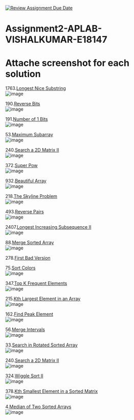 [![Review Assignment Due Date](https://classroom.github.com/assets/deadline-readme-button-22041afd0340ce965d47ae6ef1cefeee28c7c493a6346c4f15d667ab976d596c.svg)](https://classroom.github.com/a/QjJX_cA8)
# Assignment2-APLAB-VISHALKUMAR-E18147 
# Attache screenshot for each solution
1763.[Longest Nice Substring](https://leetcode.com/problems/longest-nice-substring/description/)<br>
![image](https://github.com/user-attachments/assets/8a32a0c8-2e48-4973-b353-9397c3629bb8)

190.[Reverse Bits](https://leetcode.com/problems/reverse-bits/description/)<br>
![image](https://github.com/user-attachments/assets/92140d35-bf7e-40d6-b0b7-cafd255ab434)

191.[Number of 1 Bits](https://leetcode.com/problems/number-of-1-bits/description/)<br>
![image](https://github.com/user-attachments/assets/40d3a13c-6829-4d96-86c1-4550f8bbe6dd)

53.[Maximum Subarray](https://leetcode.com/problems/maximum-subarray/description/)<br>
![image](https://github.com/user-attachments/assets/de4f7a23-7e7a-47fc-8554-0b70f37b5cc4)

240.[Search a 2D Matrix II](https://leetcode.com/problems/search-a-2d-matrix-ii/description/)<br>
![image](https://github.com/user-attachments/assets/84a565a1-2426-41ca-9af1-0031c3c08d0c)

372.[Super Pow](https://leetcode.com/problems/super-pow/description/)<br>
![image](https://github.com/user-attachments/assets/510d55d6-2b85-4217-9d9e-1f44a5bb0f6e)

932.[Beautiful Array](https://leetcode.com/problems/beautiful-array/description/)<br>
![image](https://github.com/user-attachments/assets/ce2484ad-86fa-4481-bd34-a4aa0d30e0db)

218.[The Skyline Problem](https://leetcode.com/problems/the-skyline-problem/description/)<br>
![image](https://github.com/user-attachments/assets/41c81788-8430-4e82-af2f-b0d349739ae8)

493.[Reverse Pairs](https://leetcode.com/problems/reverse-pairs/description/)<br>
![image](https://github.com/user-attachments/assets/85e9a504-1fba-46a0-8a0f-916a9a37ea18)

2407.[Longest Increasing Subsequence II](https://leetcode.com/problems/longest-increasing-subsequence-ii/description/)<br>
![image](https://github.com/user-attachments/assets/92dd49c0-dd9f-4895-89d7-0f3abfbf294e)

88.[Merge Sorted Array](https://leetcode.com/problems/merge-sorted-array/description/)<br>
![image](https://github.com/user-attachments/assets/beacb430-97a9-4037-9dc8-f2c786880279)

278.[First Bad Version](https://leetcode.com/problems/first-bad-version/description/)<br>

75.[Sort Colors](https://leetcode.com/problems/sort-colors/description/)<br>
![image](https://github.com/user-attachments/assets/608db7a6-8a53-4cdd-8aff-1c5fef6836e2)

347.[Top K Frequent Elements](https://leetcode.com/problems/top-k-frequent-elements/description/)<br>
![image](https://github.com/user-attachments/assets/c8480240-f57c-453f-aaf7-2e3f106640c8)

215.[Kth Largest Element in an Array](https://leetcode.com/problems/kth-largest-element-in-an-array/description/)<br>
![image](https://github.com/user-attachments/assets/070735fe-4b3f-4c80-b678-acdc6b951b7e)

162.[Find Peak Element](https://leetcode.com/problems/find-peak-element/description/)<br>
![image](https://github.com/user-attachments/assets/cf2786f8-3cb9-4578-a24e-2f3aba861449)

56.[Merge Intervals](https://leetcode.com/problems/merge-intervals/description/)<br>
![image](https://github.com/user-attachments/assets/438e84f8-2379-4f90-945c-aac0078cd598)

33.[Search in Rotated Sorted Array](https://leetcode.com/problems/search-in-rotated-sorted-array/description/)<br>
![image](https://github.com/user-attachments/assets/a20e6511-ed94-4700-b68c-8e7919236d54)

240.[Search a 2D Matrix II](https://leetcode.com/problems/search-a-2d-matrix-ii/description/)<br>
![image](https://github.com/user-attachments/assets/1a384b17-7cfa-4e3c-88db-0e8f5a743bf6)

324.[Wiggle Sort II](https://leetcode.com/problems/wiggle-sort-ii/description/)<br>
![image](https://github.com/user-attachments/assets/bfdfe8d9-b907-4c2a-a6e1-995214b933dc)

378.[Kth Smallest Element in a Sorted Matrix](https://leetcode.com/problems/kth-smallest-element-in-a-sorted-matrix/description/)<br>
![image](https://github.com/user-attachments/assets/6a4ef2d5-a902-4d91-a87b-32d6c6ff0c26)

4.[Median of Two Sorted Arrays](https://leetcode.com/problems/median-of-two-sorted-arrays/description/)<br>
![image](https://github.com/user-attachments/assets/e8c99cd8-2fed-416d-878d-d14631e6d039)


